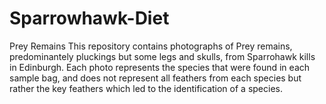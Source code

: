 # Sparrowhawk-Diet
Prey Remains 
This repository contains photographs of Prey remains, predominantely pluckings but some legs and skulls, from Sparrohawk kills in Edinburgh. Each photo represents the species that were found in each sample bag, and does not represent all feathers from each species but rather the key feathers which led to the identification of a species.
